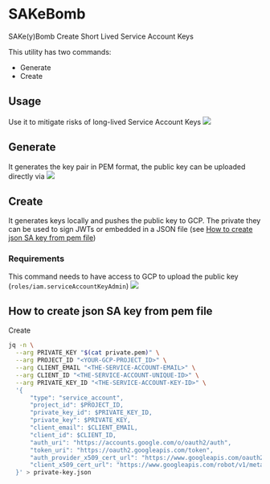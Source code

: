 # SAKeBomb
SAKe(y)Bomb Create Short Lived Service Account Keys

This utility has two commands:
* Generate
* Create

## Usage
Use it to mitigate risks of long-lived Service Account Keys 
![](images/help.png)

## Generate
It generates the key pair in PEM format, the public key can be uploaded directly via 
![](images/generate.png)

## Create
It generates keys locally and pushes the public key to GCP. The private they can be used to sign JWTs or embedded in a JSON file (see [How to create json SA key from pem file](#how-to-create-json-sa-key-from-pem-file))

### Requirements
This command needs to have access to GCP to upload the public key (`roles/iam.serviceAccountKeyAdmin`)
![](images/create.png)

## How to create json SA key from pem file
Create 
```bash
jq -n \
  --arg PRIVATE_KEY "$(cat private.pem)" \
  --arg PROJECT_ID "<YOUR-GCP-PROJECT_ID>" \
  --arg CLIENT_EMAIL "<THE-SERVICE-ACCOUNT-EMAIL>" \
  --arg CLIENT_ID "<THE-SERVICE-ACCOUNT-UNIQUE-ID>" \
  --arg PRIVATE_KEY_ID "<THE-SERVICE-ACCOUNT-KEY-ID>" \
  '{
      "type": "service_account",
      "project_id": $PROJECT_ID,
      "private_key_id": $PRIVATE_KEY_ID,
      "private_key": $PRIVATE_KEY,
      "client_email": $CLIENT_EMAIL,
      "client_id": $CLIENT_ID,
      "auth_uri": "https://accounts.google.com/o/oauth2/auth",
      "token_uri": "https://oauth2.googleapis.com/token",
      "auth_provider_x509_cert_url": "https://www.googleapis.com/oauth2/v1/certs",
      "client_x509_cert_url": "https://www.googleapis.com/robot/v1/metadata/x509/\($CLIENT_EMAIL)"
  }' > private-key.json

```
